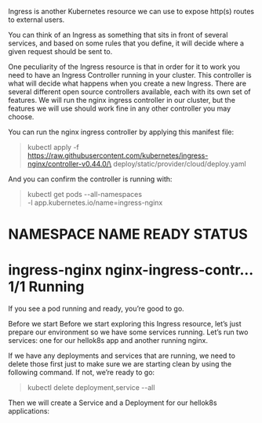 Ingress is another Kubernetes resource we can use to expose http(s) routes to external users.

You can think of an Ingress as something that sits in front of several services, and based on some rules that you define, it will decide where a given request should be sent to.

One peculiarity of the Ingress resource is that in order for it to work you need to have an Ingress Controller running in your cluster. This controller is what will decide what happens when you create a new Ingress. There are several different open source controllers available, each with its own set of features. We will run the nginx ingress controller in our cluster, but the features we will use should work fine in any other controller you may choose.

You can run the nginx ingress controller by applying this manifest file:
>kubectl apply -f \
https://raw.githubusercontent.com/kubernetes/ingress-nginx/controller-v0.44.0/\
deploy/static/provider/cloud/deploy.yaml

And you can confirm the controller is running with:
>kubectl get pods --all-namespaces \
  -l app.kubernetes.io/name=ingress-nginx

# NAMESPACE       NAME                     READY   STATUS
# ingress-nginx   nginx-ingress-contr...   1/1     Running

If you see a pod running and ready, you’re good to go.

Before we start
Before we start exploring this Ingress resource, let’s just prepare our environment so we have some services running. Let’s run two services: one for our hellok8s app and another running nginx.

If we have any deployments and services that are running, we need to delete those first just to make sure we are starting clean by using the following command. If not, we’re ready to go:
>kubectl delete deployment,service --all

Then we will create a Service and a Deployment for our hellok8s applications:

